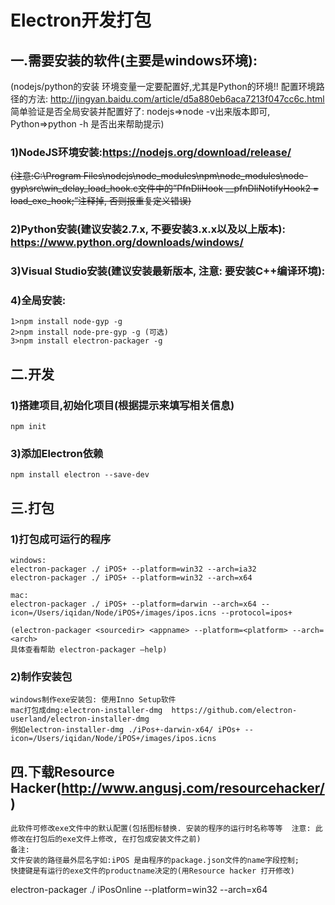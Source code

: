 # Electron开发打包

## 一.需要安装的软件(主要是windows环境):
(nodejs/python的安装 环境变量一定要配置好,尤其是Python的环境!! 配置环境路径的方法: http://jingyan.baidu.com/article/d5a880eb6aca7213f047cc6c.html  简单验证是否全局安装并配置好了: nodejs=>node -v出来版本即可,  Python=>python -h 是否出来帮助提示)

### 1)NodeJS环境安装:https://nodejs.org/download/release/
~~(注意:C:\Program Files\nodejs\node_modules\npm\node_modules\node-gyp\src\win_delay_load_hook.c文件中的”PfnDliHook __pfnDliNotifyHook2 = load_exe_hook;”注释掉, 否则报重复定义错误)~~

### 2)Python安装(建议安装2.7.x, 不要安装3.x.x以及以上版本): https://www.python.org/downloads/windows/

### 3)Visual Studio安装(建议安装最新版本, 注意: 要安装C++编译环境):

### 4)全局安装: 
	1>npm install node-gyp -g 
	2>npm install node-pre-gyp -g (可选)
	3>npm install electron-packager -g


## 二.开发
### 1)搭建项目,初始化项目(根据提示来填写相关信息)
	npm init

### 3)添加Electron依赖
	npm install electron --save-dev


## 三.打包
### 1)打包成可运行的程序
	windows:
	electron-packager ./ iPOS+ --platform=win32 --arch=ia32  
	electron-packager ./ iPOS+ --platform=win32 --arch=x64 
	
	mac:
	electron-packager ./ iPOS+ --platform=darwin --arch=x64 --icon=/Users/iqidan/Node/iPOS+/images/ipos.icns --protocol=ipos+
	
	(electron-packager <sourcedir> <appname> --platform=<platform> --arch=<arch>
	具体查看帮助 electron-packager —help)

	
### 2)制作安装包
	windows制作exe安装包: 使用Inno Setup软件
	mac打包成dmg:electron-installer-dmg  https://github.com/electron-userland/electron-installer-dmg
	例如electron-installer-dmg ./iPos+-darwin-x64/ iPOs+ --icon=/Users/iqidan/Node/iPOS+/images/ipos.icns

## 四.下载Resource Hacker(http://www.angusj.com/resourcehacker/) 
	此软件可修改exe文件中的默认配置(包括图标替换. 安装的程序的运行时名称等等  注意: 此修改在打包后的exe文件上修改, 在打包成安装文件之前)
	备注:
	文件安装的路径最外层名字如:iPOS 是由程序的package.json文件的name字段控制;
	快捷键是有运行的exe文件的productname决定的(用Resource hacker 打开修改)
electron-packager ./ iPosOnline --platform=win32 --arch=x64